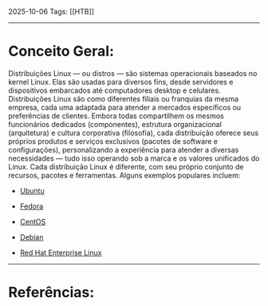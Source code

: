 2025-10-06
Tags: [[HTB]]

----
# Conceito Geral:

Distribuições Linux — ou distros — são sistemas operacionais baseados no kernel Linux. Elas são usadas para diversos fins, desde servidores e dispositivos embarcados até computadores desktop e celulares. Distribuições Linux são como diferentes filiais ou franquias da mesma empresa, cada uma adaptada para atender a mercados específicos ou preferências de clientes. Embora todas compartilhem os mesmos funcionários dedicados (componentes), estrutura organizacional (arquitetura) e cultura corporativa (filosofia), cada distribuição oferece seus próprios produtos e serviços exclusivos (pacotes de software e configurações), personalizando a experiência para atender a diversas necessidades — tudo isso operando sob a marca e os valores unificados do Linux. Cada distribuição Linux é diferente, com seu próprio conjunto de recursos, pacotes e ferramentas. Alguns exemplos populares incluem:

- [Ubuntu](https://ubuntu.com/)
    
- [Fedora](https://getfedora.org/)
    
- [CentOS](https://www.centos.org/)
    
- [Debian](https://www.debian.org/)
    
- [Red Hat Enterprise Linux](https://www.redhat.com/en/technologies/linux-platforms/enterprise-linux)

-----
# Referências:

